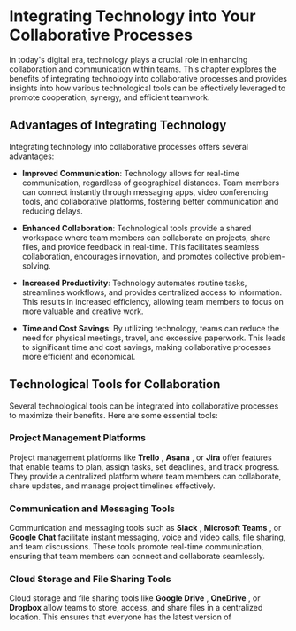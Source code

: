 Integrating Technology into Your Collaborative Processes
=================================================================

In today's digital era, technology plays a crucial role in enhancing collaboration and communication within teams. This chapter explores the benefits of integrating technology into collaborative processes and provides insights into how various technological tools can be effectively leveraged to promote cooperation, synergy, and efficient teamwork.

Advantages of Integrating Technology
------------------------------------

Integrating technology into collaborative processes offers several advantages:

* **Improved Communication**: Technology allows for real-time communication, regardless of geographical distances. Team members can connect instantly through messaging apps, video conferencing tools, and collaborative platforms, fostering better communication and reducing delays.

* **Enhanced Collaboration**: Technological tools provide a shared workspace where team members can collaborate on projects, share files, and provide feedback in real-time. This facilitates seamless collaboration, encourages innovation, and promotes collective problem-solving.

* **Increased Productivity**: Technology automates routine tasks, streamlines workflows, and provides centralized access to information. This results in increased efficiency, allowing team members to focus on more valuable and creative work.

* **Time and Cost Savings**: By utilizing technology, teams can reduce the need for physical meetings, travel, and excessive paperwork. This leads to significant time and cost savings, making collaborative processes more efficient and economical.

Technological Tools for Collaboration
-------------------------------------

Several technological tools can be integrated into collaborative processes to maximize their benefits. Here are some essential tools:

### Project Management Platforms

Project management platforms like **Trello** , **Asana** , or **Jira** offer features that enable teams to plan, assign tasks, set deadlines, and track progress. They provide a centralized platform where team members can collaborate, share updates, and manage project timelines effectively.

### Communication and Messaging Tools

Communication and messaging tools such as **Slack** , **Microsoft Teams** , or **Google Chat** facilitate instant messaging, voice and video calls, file sharing, and team discussions. These tools promote real-time communication, ensuring that team members can connect and collaborate seamlessly.

### Cloud Storage and File Sharing Tools

Cloud storage and file sharing tools like **Google Drive** , **OneDrive** , or **Dropbox** allow teams to store, access, and share files in a centralized location. This ensures that everyone has the latest version of
